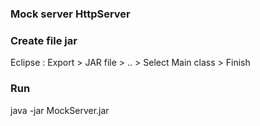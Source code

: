 ### Mock server HttpServer

### Create file jar

Eclipse : Export > JAR file > .. > Select Main class > Finish

### Run

java -jar MockServer.jar

